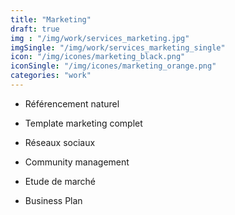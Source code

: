 ```yaml
---
title: "Marketing"
draft: true
img : "/img/work/services_marketing.jpg"
imgSingle: "/img/work/services_marketing_single"
icon: "/img/icones/marketing_black.png"
iconSingle: "/img/icones/marketing_orange.png"
categories: "work"
---
```


- Référencement naturel

- Template marketing complet

- Réseaux sociaux

- Community management

- Etude de marché

- Business Plan